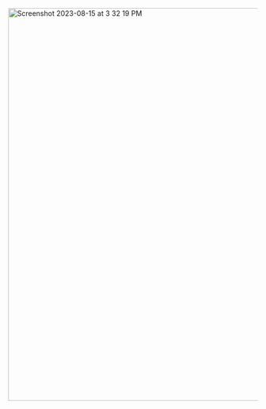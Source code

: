 <img width="794" alt="Screenshot 2023-08-15 at 3 32 19 PM" src="https://github.com/GktgYildiz/Travel_toDoList-ReactSmallProject/assets/102765970/c3e1196c-8008-404b-8389-4820e09e2a53">
